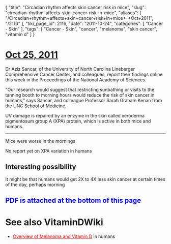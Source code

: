 {
    "title": "Circadian rhythm affects skin cancer risk in mice",
    "slug": "circadian-rhythm-affects-skin-cancer-risk-in-mice",
    "aliases": [
        "/Circadian+rhythm+affects+skin+cancer+risk+in+mice+-+Oct+2011",
        "/2116"
    ],
    "tiki_page_id": 2116,
    "date": "2011-10-24",
    "categories": [
        "Cancer - Skin"
    ],
    "tags": [
        "Cancer - Skin",
        "cancer",
        "melanoma",
        "skin cancer",
        "vitamin d"
    ]
}


# [Oct 25, 2011](http://www.abc.net.au/science/articles/2011/10/25/3346713.htm)

Dr Aziz Sancar, of the University of North Carolina Lineberger Comprehensive Cancer Center, and colleagues, report their findings online this week in the Proceedings of the National Academy of Sciences.

"Our research would suggest that restricting sunbathing or visits to the tanning booth to morning hours would reduce the risk of skin cancer in humans," says Sancar, and colleague Professor Sarah Graham Kenan from the UNC School of Medicine.

UV damage is repaired by an enzyme in the skin called xeroderma pigmentosum group A (XPA) protein, which is active in both mice and humans.

- - - - - - - - - - 

Mice were worse in the mornings

No report yet on XPA variation in humans

## Interesting possibility

It might be that humans would get 2X to 4X less skin cancer at certain times of the day, perhaps morning

## <span style="color:#00F;">PDF is attached at the bottom of this page</span>

# See also VitaminDWiki

* <a href="/posts/overview-of-melanoma-and-vitamin-d" style="color: red; text-decoration: underline;" title="This link has an unknown page_id: 1462">Overview of Melanoma and Vitamin D</a> in humans